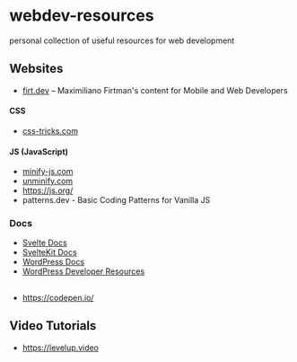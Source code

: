 # webdev-resources
personal collection of useful resources for web development

## Websites

- [firt.dev](https://firt.dev) – Maximiliano Firtman's content for Mobile and Web Developers

#### CSS

- [css-tricks.com](https://css-tricks.com)

#### JS (JavaScript)

- [minify-js.com](https://minify-js.com)
- [unminify.com](https://unminify.com)
- https://js.org/
- patterns.dev - Basic Coding Patterns for Vanilla JS

### Docs

- [Svelte Docs](https://svelte.dev/docs/svelte/overview)
- [SvelteKit Docs](https://svelte.dev/docs/kit/overview)
- [WordPress Docs](https://wordpress.org/documentation/)
- [WordPress Developer Resources](https://developers.wordpress.org/)

##

- https://codepen.io/

## Video Tutorials
- https://levelup.video

